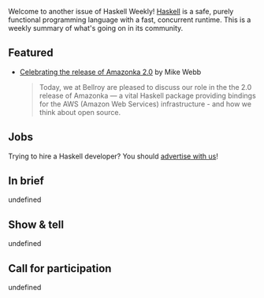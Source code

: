 Welcome to another issue of Haskell Weekly!
[Haskell](https://www.haskell.org) is a safe, purely functional programming language with a fast, concurrent runtime.
This is a weekly summary of what's going on in its community.

## Featured

- [Celebrating the release of Amazonka 2.0](https://exploring-better-ways.bellroy.com/celebrating-the-release-of-amazonka-2-0.html) by Mike Webb
  > Today, we at Bellroy are pleased to discuss our role in the the 2.0 release of Amazonka — a vital Haskell package providing bindings for the AWS (Amazon Web Services) infrastructure - and how we think about open source.

## Jobs

Trying to hire a Haskell developer?
You should [advertise with us](https://haskellweekly.news/advertising.html)!

## In brief

undefined

## Show & tell

undefined

## Call for participation

undefined
